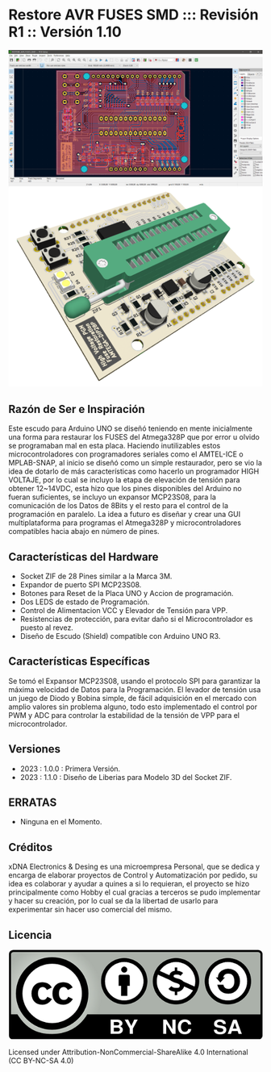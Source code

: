 # Restore AVR FUSES SMD ::: Revisión R1 :: Versión 1.10

![](https://github.com/trunksx64/PGM_AVR_FUSES_KICAD/blob/main/Images/pcb_front.png)
![](https://github.com/trunksx64/PGM_AVR_FUSES_KICAD/blob/main/Images/front.png)

## Razón de Ser e Inspiración

Este escudo para Arduino UNO se diseñó teniendo en mente inicialmente una forma para restaurar los FUSES del Atmega328P que por error u olvido se programaban mal en esta placa.
Haciendo inutilizables estos microcontroladores con programadores seriales como el AMTEL-ICE o MPLAB-SNAP, al inicio se diseñó como un simple restaurador, pero se vio la idea de dotarlo de más características como hacerlo un programador HIGH VOLTAJE, 
por lo cual se incluyo la etapa de elevación de tensión para obtener 12~14VDC, esta hizo que los pines disponibles del Arduino no fueran suficientes, se incluyo un expansor MCP23S08, para la comunicación de los Datos de 8Bits y el resto para el control de la programación en paralelo.
La idea a futuro es diseñar y crear una GUI multiplataforma para programas el Atmega328P y microcontroladores compatibles hacia abajo en número de pines.

## Características del Hardware

 * Socket ZIF de 28 Pines similar a la Marca 3M.
 * Expandor de puerto SPI MCP23S08.
 * Botones para Reset de la Placa UNO y Accion de programación.
 * Dos LEDS de estado de Programación.
 * Control de Alimentacion VCC y Elevador de Tensión para VPP.
 * Resistencias de protección, para evitar daño si el Microcontrolador es puesto al revez.
 * Diseño de Escudo (Shield) compatible con Arduino UNO R3.

## Características Específicas

Se tomó el Expansor MCP23S08, usando el protocolo SPI para garantizar la máxima velocidad de Datos para la Programación. 
El levador de tensión usa un juego de Diodo y Bobina simple, de fácil adquisición en el mercado con amplio valores sin problema alguno, todo esto implementado el control por PWM y ADC para controlar la estabilidad de la tensión de VPP para el microcontrolador.

## Versiones

* 2023 : 1.0.0 : Primera Versión.
* 2023 : 1.1.0 : Diseño de Liberias para Modelo 3D del Socket ZIF.

## ERRATAS

* Ninguna en el Momento.

## Créditos

xDNA Electronics & Desing es una microempresa Personal, que se dedica y encarga de elaborar proyectos de Control y Automatización por pedido, su idea es colaborar y ayudar a quines a si lo requieran, el proyecto se hizo principalmente como Hobby el cual gracias a terceros se pudo implementar y hacer su creación, por lo cual se da la libertad de usarlo para experimentar sin hacer uso comercial del mismo.

## Licencia

![](https://github.com/trunksx64/GAME_CAT_R3_KICAD/blob/main/Images/creative_commons.png)

Licensed under Attribution-NonCommercial-ShareAlike 4.0 International (CC BY-NC-SA 4.0)
